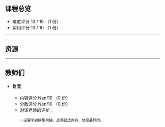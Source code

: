 ## 课程总览
- 难度评分 10 / 10 （1 份）
- 实用评分 10 / 10 （1 份） 

---

## 资源

---

## 教师们  
- #### 肖竞
    - 内容评分 Nan/10 （0 份）  
    - 分数评分 Nan/10 （0 份）  
    - 对该老师的评价：  
        ```
        一定要学到模型构建，选课就选肖竞，他是最胖的。
        ```   